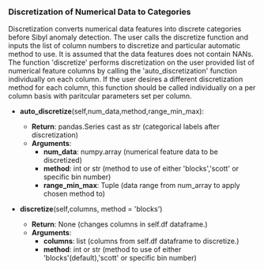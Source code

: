 ### Discretization of Numerical Data to Categories

Discretization converts numerical data features into discrete categories before Sibyl anomaly detection. The user calls the discretize function and inputs the list of column numbers to discretize and particular automatic method to use. It is assumed that the data features does not contain NANs.  The function 'discretize' performs discretization on the user provided list of numerical feature columns by calling the 'auto_discretization' function individually on each column. If the user desires a different discretization method for each column, this function should be called individually on a per column basis with paritcular parameters set per column.

- __auto_discretize__(self,num_data,method,range_min_max):
  - __Return__: pandas.Series cast as str (categorical labels after discretization)
  - __Arguments__:
    - __num_data__: numpy.array (numerical feature data to be discretized)
    - __method__: int or str (method to use of either 'blocks','scott' or specific bin number)
    - __range_min_max__: Tuple (data range from num_array to apply chosen method to)

- __discretize__(self,columns, method = 'blocks')        
  - __Return__: None (changes columns in self.df dataframe.)  
  - __Arguments__: 
    - __columns__: list (columns from self.df dataframe to discretize.)
    - __method__: int or str (method to use of either 'blocks'(default),'scott' or specific bin number)

                
